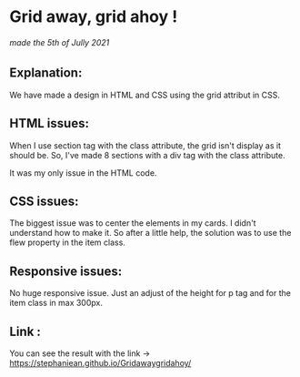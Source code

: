 # Grid away, grid ahoy !

###### made the 5th of Jully 2021

Explanation:
-------------
We have made a design in HTML and CSS using the grid attribut in CSS.

HTML issues:
-------------
When I use section tag with the class attribute, the grid isn't display as it should be. So, I've made 8 sections with a div tag with the class attribute. 

It was my only issue in the HTML code.

CSS issues:
------------
The biggest issue was to center the elements in my cards. I didn't understand how to make it. So after a little help, the solution was to use the flew property in the item class. 

Responsive issues:
------------------
No huge responsive issue. Just an adjust of the height for p tag and for the item class in max 300px.

Link :
----------------
You can see the result with the link -> https://stephaniean.github.io/Gridawaygridahoy/